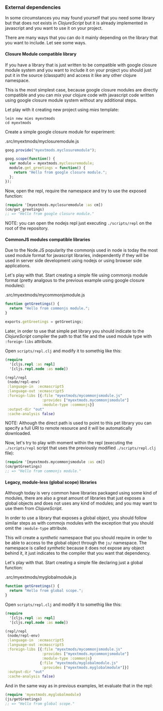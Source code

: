 ### External dependencies

In some circumstances you may found yourself that you need some library but that does not exists in _ClojureScript_ but it is already implemented in javascript and you want to use it on your project.

There are many ways that you can do it mainly depending on the library that you want to include. Let see some ways.


#### Closure Module compatible library

If you have a library that is just written to be compatible with google closure module system and you want to include it on your project you should just put it in the source (classpath) and access it like any other clojure namespace.

This is the most simplest case, because google closure modules are directly compatible and you can mix your clojure code with javascript code written using google closure module system without any additional steps.

Let play with it creating new project using *mies* template:

```shell
lein new mies myextmods
cd myextmods
```

Create a simple google closure module for experiment:

.src/myextmods/myclosuremodule.js
```javascript
goog.provide("myextmods.myclosuremodule");

goog.scope(function() {
  var module = myextmods.myclosuremodule;
  module.get_greetings = function() {
    return "Hello from google closure module.";
  };
});
```

Now, open the repl, require the namespace and try to use the exposed function:

```clojure
(require '[myextmods.myclosuremodule :as cm])
(cm/get_greetings)
;; => "Hello from google closure module."
```

NOTE: you can open the nodejs repl just executing `./scripts/repl` on the root of the repository.


#### CommonJS modules compatible libraries

Due to the Node.JS popularity the commonjs used in node is today the most used module format for javascript libraries, independently if they will be used in server side development using nodejs or using browser side applications.

Let's play with that. Start creating a simple file using commonjs module format (pretty analgous to the previous example using google closure modules):

.src/myextmods/mycommonjsmodule.js
```javascript
function getGreetings() {
  return "Hello from commonjs module.";
}

exports.getGreetings = getGreetings;
```

Later, in order to use that simple pet library you should indicate to the _ClojureScript_ compiler the path to that file and the used module type with `:foreign-libs` attribute.

Open `scripts/repl.clj` and modify it to somethig like this:

```clojure
(require
  '[cljs.repl :as repl]
  '[cljs.repl.node :as node])

(repl/repl
 (node/repl-env)
 :language-in  :ecmascript5
 :language-out :ecmascript5
 :foreign-libs [{:file "myextmods/mycommonjsmodule.js"
                 :provides ["myextmods.mycommonjsmodule"]
                 :module-type :commonjs}]
 :output-dir "out"
 :cache-analysis false)
```

NOTE: Although the direct path is used to point to this pet library you can specify a full URI to remote resource and it will be automatically downloaded.

Now, let's try to play with moment within the repl (executing the `./scripts/repl` script that uses the previously modified `./scripts/repl.clj` file):

```clojure
(require '[myextmods.mycommonjsmodule :as cm])
(cm/getGreetings)
;; => "Hello from commonjs module."
```


#### Legacy, module-less (global scope) libraries

Although today is very common have libraries packaged using some kind of modules, there are also a great amount of libraries that just exposes a global objects and does not uses any kind of modules; and you may want to use them from _ClojureScript_.

In order to  use a library that  exposes a global object, you  should follow similar steps  as  with  commojs  modules  with  the exception  that  you  should  omit  the `:module-type` attribute.

This will create a _synthetic_ namespace that you should require in order to be able to access to the global object through the `js/` namespace. The namespace is called _synthetic_ because it does not expose any object behind it, it just indicates to the compiler that you want that dependency.

Let's play with that. Start creating a simple file declaring just a global function: 

.src/myextmods/myglobalmodule.js
```javascript
function getGreetings() {
  return "Hello from global scope.";
}
```

Open `scripts/repl.clj` and modify it to somethig like this:

```clojure
(require
  '[cljs.repl :as repl]
  '[cljs.repl.node :as node])

(repl/repl
 (node/repl-env)
 :language-in  :ecmascript5
 :language-out :ecmascript5
 :foreign-libs [{:file "myextmods/mycommonjsmodule.js"
                 :provides ["myextmods.mycommonjsmodule"]
                 :module-type :commonjs}
                {:file "myextmods/myglobalmodule.js"
                 :provides ["myextmods.myglobalmodule"]}]
 :output-dir "out"
 :cache-analysis false)
```

And in the same way as in previous examples, let evaluate that in the repl:

```clojure
(require 'myextmods.myglobalmodule)
(js/getGreetings)
;; => "Hello from global scope."
```


